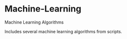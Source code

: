 # Machine-Learning
Machine Learning Algorithms

Includes several machine learning algorithms from scripts.
